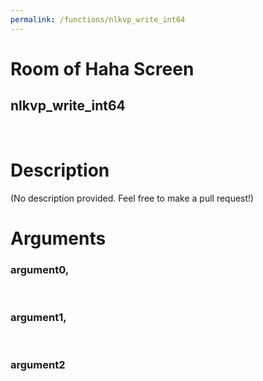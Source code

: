 ```yaml
---
permalink: /functions/nlkvp_write_int64
---
```

# Room of Haha Screen  
## nlkvp_write_int64  
&nbsp;  
# Description  
(No description provided. Feel free to make a pull request!) 
&nbsp;  
# Arguments
### argument0, 

&nbsp;  
### argument1, 

&nbsp;  
### argument2

&nbsp;  


